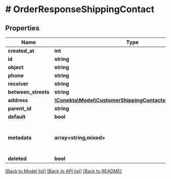 # # OrderResponseShippingContact

## Properties

Name | Type | Description | Notes
------------ | ------------- | ------------- | -------------
**created_at** | **int** |  | [optional]
**id** | **string** |  | [optional]
**object** | **string** |  | [optional]
**phone** | **string** |  | [optional]
**receiver** | **string** |  | [optional]
**between_streets** | **string** |  | [optional]
**address** | [**\Conekta\Model\CustomerShippingContactsResponseAddress**](CustomerShippingContactsResponseAddress.md) |  | [optional]
**parent_id** | **string** |  | [optional]
**default** | **bool** |  | [optional]
**metadata** | **array<string,mixed>** | Metadata associated with the shipping contact | [optional]
**deleted** | **bool** |  | [optional]

[[Back to Model list]](../../README.md#models) [[Back to API list]](../../README.md#endpoints) [[Back to README]](../../README.md)
